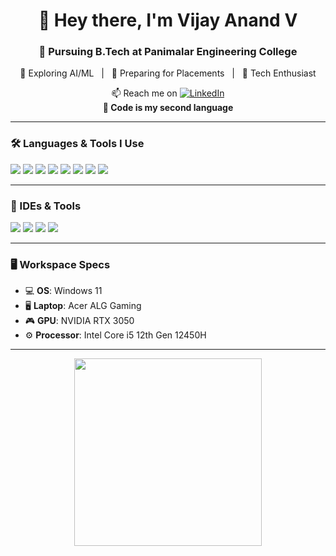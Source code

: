 <h1 align="center">👋 Hey there, I'm Vijay Anand V</h1>
<h3 align="center">📘 Pursuing B.Tech at Panimalar Engineering College</h3>

<p align="center">
  🤖 Exploring AI/ML &nbsp;&nbsp;|&nbsp;&nbsp; 🚀 Preparing for Placements &nbsp;&nbsp;|&nbsp;&nbsp; 💬 Tech Enthusiast  
</p>

<p align="center">
  📫 Reach me on <a href="https://www.linkedin.com/in/vijay-anand-v-99ab772a5/" target="_blank">
  <img alt="LinkedIn" src="https://img.shields.io/badge/LinkedIn-blue?style=flat&logo=linkedin&logoColor=white"/>
</a>


  <br/>
  <strong>💬 Code is my second language

</strong>
</p>

---

### 🛠️ Languages & Tools I Use

<p align="left">
  <img src="https://img.shields.io/badge/Python-3776AB?style=for-the-badge&logo=python&logoColor=white"/>
  <img src="https://img.shields.io/badge/C-00599C?style=for-the-badge&logo=c&logoColor=white"/>
  <img src="https://img.shields.io/badge/HTML5-E34F26?style=for-the-badge&logo=html5&logoColor=white"/>
  <img src="https://img.shields.io/badge/CSS3-1572B6?style=for-the-badge&logo=css3&logoColor=white"/>
  <img src="https://img.shields.io/badge/JavaScript-F7DF1E?style=for-the-badge&logo=javascript&logoColor=black"/>
  <img src="https://img.shields.io/badge/React-20232A?style=for-the-badge&logo=react&logoColor=61DAFB"/>
  <img src="https://img.shields.io/badge/MySQL-4479A1?style=for-the-badge&logo=mysql&logoColor=white"/>
  <img src="https://img.shields.io/badge/Firebase-FFCA28?style=for-the-badge&logo=firebase&logoColor=black"/>
</p>

---

### 🧰 IDEs & Tools

<p align="left">
  <img src="https://img.shields.io/badge/VS%20Code-007ACC?style=flat-square&logo=visual-studio-code&logoColor=white"/>
  <img src="https://img.shields.io/badge/IntelliJ-000000?style=flat-square&logo=intellij-idea&logoColor=white"/>
  <img src="https://img.shields.io/badge/Android%20Studio-3DDC84?style=flat-square&logo=android-studio&logoColor=white"/>
  <img src="https://img.shields.io/badge/Eclipse-2C2255?style=flat-square&logo=eclipse&logoColor=white"/>
</p>

---

### 🖥️ Workspace Specs

- 💻 **OS**: Windows 11  
- 🖥️ **Laptop**: Acer ALG Gaming  
- 🎮 **GPU**: NVIDIA RTX 3050  
- ⚙️ **Processor**: Intel Core i5 12th Gen 12450H  

---

<!-- Optional animated or illustrated image -->
<p align="center">
  <img src="https://cdn.dribbble.com/users/1162077/screenshots/3848914/programmer.gif" width="300"/>
</p>
